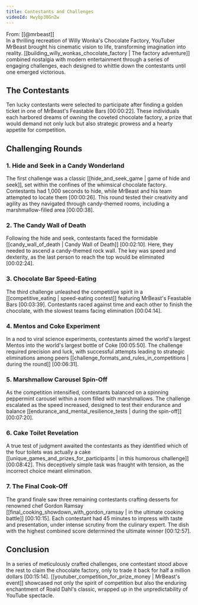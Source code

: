 ```yaml
---
title: Contestants and Challenges
videoId: Hwybp38GnZw
---
```


From: [[@mrbeast]] <br/> 
In a thrilling recreation of Willy Wonka's Chocolate Factory, YouTuber MrBeast brought his cinematic vision to life, transforming imagination into reality. [[building_willy_wonkas_chocolate_factory | The factory adventure]] combined nostalgia with modern entertainment through a series of engaging challenges, each designed to whittle down the contestants until one emerged victorious.

## The Contestants

Ten lucky contestants were selected to participate after finding a golden ticket in one of MrBeast's Feastable Bars <a class="yt-timestamp" data-t="00:00:22">[00:00:22]</a>. These individuals each harbored dreams of owning the coveted chocolate factory, a prize that would demand not only luck but also strategic prowess and a hearty appetite for competition.

## Challenging Rounds

### 1. **Hide and Seek in a Candy Wonderland**

The first challenge was a classic [[hide_and_seek_game | game of hide and seek]], set within the confines of the whimsical chocolate factory. Contestants had 1,000 seconds to hide, while MrBeast and his team attempted to locate them <a class="yt-timestamp" data-t="00:00:26">[00:00:26]</a>. This round tested their creativity and agility as they navigated through candy-themed rooms, including a marshmallow-filled area <a class="yt-timestamp" data-t="00:00:38">[00:00:38]</a>.

### 2. **The Candy Wall of Death**

Following the hide and seek, contestants faced the formidable [[candy_wall_of_death | Candy Wall of Death]] <a class="yt-timestamp" data-t="00:02:10">[00:02:10]</a>. Here, they needed to ascend a candy-themed rock wall. The key was speed and dexterity, as the last person to reach the top would be eliminated <a class="yt-timestamp" data-t="00:02:24">[00:02:24]</a>.

### 3. **Chocolate Bar Speed-Eating**

The third challenge unleashed the competitive spirit in a [[competitive_eating | speed-eating contest]] featuring MrBeast's Feastable Bars <a class="yt-timestamp" data-t="00:03:39">[00:03:39]</a>. Contestants raced against time and each other to finish the chocolate, with the slowest teams facing elimination <a class="yt-timestamp" data-t="00:04:14">[00:04:14]</a>.

### 4. **Mentos and Coke Experiment**

In a nod to viral science experiments, contestants aimed the world's largest Mentos into the world's largest bottle of Coke <a class="yt-timestamp" data-t="00:05:50">[00:05:50]</a>. The challenge required precision and luck, with successful attempts leading to strategic eliminations among peers [[challenge_formats_and_rules_in_competitions | during the round]] <a class="yt-timestamp" data-t="00:06:31">[00:06:31]</a>.

### 5. **Marshmallow Carousel Spin-Off**

As the competition intensified, contestants balanced on a spinning peppermint carousel within a room filled with marshmallows. The challenge escalated as the speed increased, designed to test their endurance and balance [[endurance_and_mental_resilience_tests | during the spin-off]] <a class="yt-timestamp" data-t="00:07:20">[00:07:20]</a>.

### 6. **Cake Toilet Revelation**

A true test of judgment awaited the contestants as they identified which of the four toilets was actually a cake [[unique_games_and_prizes_for_participants | in this humorous challenge]] <a class="yt-timestamp" data-t="00:08:42">[00:08:42]</a>. This deceptively simple task was fraught with tension, as the incorrect choice meant elimination.

### 7. **The Final Cook-Off**

The grand finale saw three remaining contestants crafting desserts for renowned chef Gordon Ramsay [[final_cooking_showdown_with_gordon_ramsay | in the ultimate cooking battle]] <a class="yt-timestamp" data-t="00:10:15">[00:10:15]</a>. Each contestant had 45 minutes to impress with taste and presentation, under intense scrutiny from the culinary expert. The dish with the highest combined score determined the ultimate winner <a class="yt-timestamp" data-t="00:12:57">[00:12:57]</a>.

## Conclusion

In a series of meticulously crafted challenges, one contestant stood above the rest to claim the chocolate factory, only to trade it back for half a million dollars <a class="yt-timestamp" data-t="00:15:14">[00:15:14]</a>. [[youtuber_competition_for_prize_money | MrBeast's event]] showcased not only the spirit of competition but also the enduring enchantment of Roald Dahl's classic, wrapped up in the unpredictability of YouTube spectacle.